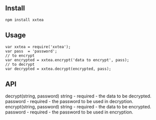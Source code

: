 ## Install

`npm install xxtea`

## Usage

```
var xxtea = require('xxtea');
var pass  = 'password';
// to encrypt
var encrypted = xxtea.encrypt('data to encrypt', pass);
// to decrypt
var decrypted = xxtea.decrypt(encrypted, pass);
```

## API

decrypt(string, password)
  string - required - the data to be decrypted.
  password - required - the password to be used in decryption.
encrypt(string, password)
  string - required - the data to be encrypted.
  password - required - the password to be used in encryption.
